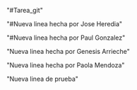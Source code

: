 "#Tarea_git"

"#Nueva linea hecha por Jose Heredia"

"#Nueva linea hecha por Paul Gonzalez"

"Nueva linea hecha por Genesis Arrieche"

"Nueva linea hecha por Paola Mendoza"

"Nueva linea de prueba"